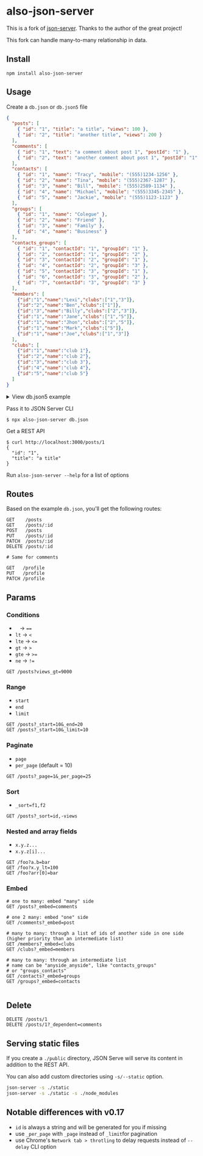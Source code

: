 # also-json-server

This is a fork of [json-server](https://github.com/typicode/json-server). Thanks to the author of the great project!

This fork can handle many-to-many relationship in data.

## Install

```shell
npm install also-json-server
```

## Usage

Create a `db.json` or `db.json5` file

```json
{
  "posts": [
    { "id": "1", "title": "a title", "views": 100 },
    { "id": "2", "title": "another title", "views": 200 }
  ],
  "comments": [
    { "id": "1", "text": "a comment about post 1", "postId": "1" },
    { "id": "2", "text": "another comment about post 1", "postId": "1" }
  ],
  "contacts": [
    { "id": "1", "name": "Tracy", "mobile": "(555)1234-1256" },
    { "id": "2", "name": "Tina", "mobile": "(555)2367-1287" },
    { "id": "3", "name": "Bill", "mobile": "(555)2589-1134" },
    { "id": "4", "name": "Michael", "mobile": "(555)3345-2345" },
    { "id": "5", "name": "Jackie", "mobile": "(555)1123-1123" }
  ],
  "groups": [
    { "id": "1", "name": "Colegue" },
    { "id": "2", "name": "Friend" },
    { "id": "3", "name": "Family" },
    { "id": "4", "name": "Business" }
  ],
  "contacts_groups": [
    { "id": "1", "contactId": "1", "groupId": "1" },
    { "id": "2", "contactId": "1", "groupId": "2" },
    { "id": "3", "contactId": "2", "groupId": "1" },
    { "id": "4", "contactId": "2", "groupId": "3" },
    { "id": "5", "contactId": "3", "groupId": "1" },
    { "id": "6", "contactId": "3", "groupId": "2" },
    { "id": "7", "contactId": "3", "groupId": "3" }
  ],
  "members": [
    {"id":"1","name":"Lexi","clubs":["1","3"]},
    {"id":"2","name":"Ben","clubs":["1"]},
    {"id":"3","name":"Billy","clubs":["2","3"]},
    {"id":"1","name":"Jane","clubs":["1","5"]},
    {"id":"1","name":"Jhon","clubs":["2","5"]},
    {"id":"1","name":"Mark","clubs":["5"]},
    {"id":"1","name":"Joe","clubs":["1","3"]}
  ],
  "clubs": [
    {"id":"1","name":"club 1"},
    {"id":"2","name":"club 2"},
    {"id":"3","name":"club 3"},
    {"id":"4","name":"club 4"},
    {"id":"5","name":"club 5"}
  ]
}
```

<details>

<summary>View db.json5 example</summary>

```json5
{
  posts: [
    { id: "1", title: "a title", views: 100 },
    { id: "2", title: "another title", views: 200 }
  ],
  comments: [
    { id: "1", text: "a comment about post 1", postId: "1" },
    { id: "2", text: "another comment about post 1", postId: "1" }
  ],
  contacts: [
    { id: "1", name: "Tracy", mobile: "(555)1234-1256" },
    { id: "2", name: "Tina", mobile: "(555)2367-1287" },
    { id: "3", name: "Bill", mobile: "(555)2589-1134" },
    { id: "4", name: "Michael", mobile: "(555)3345-2345" },
    { id: "5", name: "Jackie", mobile: "(555)1123-1123" }
  ],
  groups: [
    { id: "1", name: "Colegue" },
    { id: "2", name: "Friend" },
    { id: "3", name: "Family" },
    { id: "4", name: "Business" }
  ],
  contacts_groups: [
    { id: "1", contactId: "1", groupId: "1" },
    { id: "2", contactId: "1", groupId: "2" },
    { id: "3", contactId: "2", groupId: "1" },
    { id: "4", contactId: "2", groupId: "3" },
    { id: "5", contactId: "3", groupId: "1" },
    { id: "6", contactId: "3", groupId: "2" },
    { id: "7", contactId: "3", groupId: "3" }
  ],
  members: [
    {id:"1",name:"Lexi",clubs:["1","3"]},
    {id:"2",name:"Ben",clubs:["1"]},
    {id:"3",name:"Billy",clubs:["2","3"]},
    {id:"1",name:"Jane",clubs:["1","5"]},
    {id:"1",name:"Jhon",clubs:["2","5"]},
    {id:"1",name:"Mark",clubs:["5"]},
    {id:"1",name:"Joe",clubs:["1","3"]}
  ],
  clubs: [
    {id:"1",name:"club 1"},
    {id:"2",name:"club 2"},
    {id:"3",name:"club 3"},
    {id:"4",name:"club 4"},
    {id:"5",name:"club 5"}
  ]
}
```

You can read more about JSON5 format [here](https://github.com/json5/json5).

</details>

Pass it to JSON Server CLI

```shell
$ npx also-json-server db.json
```

Get a REST API

```shell
$ curl http://localhost:3000/posts/1
{
  "id": "1",
  "title": "a title"
}
```

Run `also-json-server --help` for a list of options


## Routes

Based on the example `db.json`, you'll get the following routes:

```
GET    /posts
GET    /posts/:id
POST   /posts
PUT    /posts/:id
PATCH  /posts/:id
DELETE /posts/:id

# Same for comments
```

```
GET   /profile
PUT   /profile
PATCH /profile
```

## Params

### Conditions

- ` ` → `==`
- `lt` → `<`
- `lte` → `<=`
- `gt` → `>`
- `gte` → `>=`
- `ne` → `!=`

```
GET /posts?views_gt=9000
```

### Range

- `start`
- `end`
- `limit`

```
GET /posts?_start=10&_end=20
GET /posts?_start=10&_limit=10
```

### Paginate

- `page`
- `per_page` (default = 10)

```
GET /posts?_page=1&_per_page=25
```

### Sort

- `_sort=f1,f2`

```
GET /posts?_sort=id,-views
```

### Nested and array fields

- `x.y.z...`
- `x.y.z[i]...`

```
GET /foo?a.b=bar
GET /foo?x.y_lt=100
GET /foo?arr[0]=bar
```

### Embed

```
# one to many: embed "many" side
GET /posts?_embed=comments

# one 2 many: embed "one" side
GET /comments?_embed=post

# many to many: through a list of ids of another side in one side (higher priority than an intermediate list)
GET /members?_embed=clubs
GET /clubs?_embed=members 

# many to many: through an intermediate list
# name can be "anyside_anyside", like "contacts_groups"
# or "groups_contacts"
GET /contacts?_embed=groups
GET /groups?_embed=contacts


```



## Delete

```
DELETE /posts/1
DELETE /posts/1?_dependent=comments
```

## Serving static files

If you create a `./public` directory, JSON Serve will serve its content in addition to the REST API.

You can also add custom directories using `-s/--static` option.

```sh
json-server -s ./static
json-server -s ./static -s ./node_modules
```

## Notable differences with v0.17

- `id` is always a string and will be generated for you if missing
- use `_per_page` with `_page` instead of `_limit`for pagination
- use Chrome's `Network tab > throtling` to delay requests instead of `--delay` CLI option
